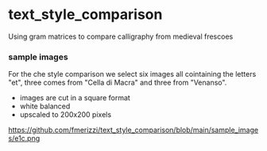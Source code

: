 # text_style_comparison
Using gram matrices to compare calligraphy from medieval frescoes

### sample images
For the che style comparison we select six images all cointaining the letters "et", three comes from "Cella di Macra" and three from "Venanso".
 - images are cut in a square format 
 - white balanced 
 - upscaled to 200x200 pixels 



https://github.com/fmerizzi/text_style_comparison/blob/main/sample_images/e1c.png
